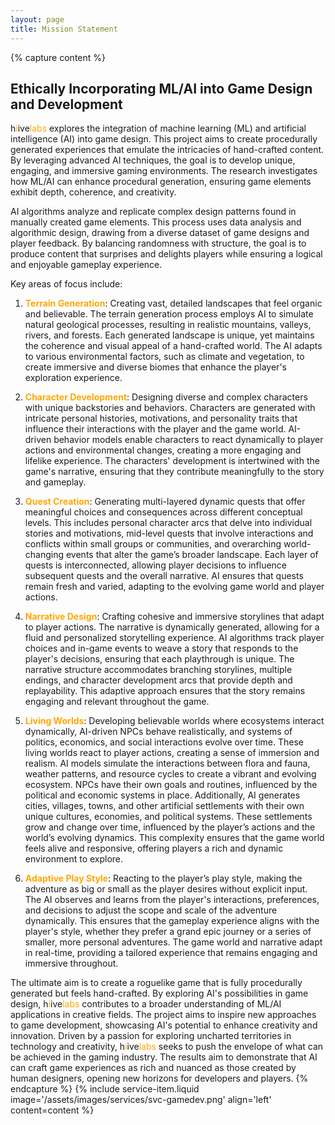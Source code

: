 ```yaml
---
layout: page
title: Mission Statement
---
```


{% capture content %}
## Ethically Incorporating ML/AI into Game Design and Development

h<span style="color:#ffA707">i</span>ive<span style="color:#ffA707">labs</span> 
explores the integration of machine learning (ML) and artificial intelligence 
(AI) into game design. This project aims to create procedurally generated 
experiences that emulate the intricacies of hand-crafted content. 
By leveraging advanced AI techniques, the goal is to develop unique, engaging, 
and immersive gaming environments. The research investigates how ML/AI can 
enhance procedural generation, ensuring game elements exhibit depth, coherence, 
and creativity.

AI algorithms analyze and replicate complex design patterns found in manually 
created game elements. This process uses data analysis and algorithmic design, 
drawing from a diverse dataset of game designs and player feedback. 
By balancing randomness with structure, the goal is to produce content 
that surprises and delights players while ensuring a logical and enjoyable 
gameplay experience.

Key areas of focus include:

1. **<span style="color:#ffA707">Terrain Generation</span>**: Creating vast, detailed landscapes that feel organic and believable. The terrain generation process employs AI to simulate natural geological processes, resulting in realistic mountains, valleys, rivers, and forests. Each generated landscape is unique, yet maintains the coherence and visual appeal of a hand-crafted world. The AI adapts to various environmental factors, such as climate and vegetation, to create immersive and diverse biomes that enhance the player's exploration experience.

2. **<span style="color:#ffA707">Character Development</span>**: Designing diverse and complex characters with unique backstories and behaviors. Characters are generated with intricate personal histories, motivations, and personality traits that influence their interactions with the player and the game world. AI-driven behavior models enable characters to react dynamically to player actions and environmental changes, creating a more engaging and lifelike experience. The characters' development is intertwined with the game's narrative, ensuring that they contribute meaningfully to the story and gameplay.

3. **<span style="color:#ffA707">Quest Creation</span>**: Generating multi-layered dynamic quests that offer meaningful choices and consequences across different conceptual levels. This includes personal character arcs that delve into individual stories and motivations, mid-level quests that involve interactions and conflicts within small groups or communities, and overarching world-changing events that alter the game’s broader landscape. Each layer of quests is interconnected, allowing player decisions to influence subsequent quests and the overall narrative. AI ensures that quests remain fresh and varied, adapting to the evolving game world and player actions.

4. **<span style="color:#ffA707">Narrative Design</span>**: Crafting cohesive and immersive storylines that adapt to player actions. The narrative is dynamically generated, allowing for a fluid and personalized storytelling experience. AI algorithms track player choices and in-game events to weave a story that responds to the player's decisions, ensuring that each playthrough is unique. The narrative structure accommodates branching storylines, multiple endings, and character development arcs that provide depth and replayability. This adaptive approach ensures that the story remains engaging and relevant throughout the game.

5. **<span style="color:#ffA707">Living Worlds</span>**: Developing believable worlds where ecosystems interact dynamically, AI-driven NPCs behave realistically, and systems of politics, economics, and social interactions evolve over time. These living worlds react to player actions, creating a sense of immersion and realism. AI models simulate the interactions between flora and fauna, weather patterns, and resource cycles to create a vibrant and evolving ecosystem. NPCs have their own goals and routines, influenced by the political and economic systems in place. Additionally, AI generates cities, villages, towns, and other artificial settlements with their own unique cultures, economies, and political systems. These settlements grow and change over time, influenced by the player’s actions and the world’s evolving dynamics. This complexity ensures that the game world feels alive and responsive, offering players a rich and dynamic environment to explore.

6. **<span style="color:#ffA707">Adaptive Play Style</span>**: Reacting to the player’s play style, making the adventure as big or small as the player desires without explicit input. The AI observes and learns from the player's interactions, preferences, and decisions to adjust the scope and scale of the adventure dynamically. This ensures that the gameplay experience aligns with the player's style, whether they prefer a grand epic journey or a series of smaller, more personal adventures. The game world and narrative adapt in real-time, providing a tailored experience that remains engaging and immersive throughout.

The ultimate aim is to create a roguelike game that is fully procedurally generated but feels hand-crafted. By exploring AI's possibilities in game design, h<span style="color:#ffA707">i</span>ive<span style="color:#ffA707">labs</span> contributes to a broader understanding of ML/AI applications in creative fields. The project aims to inspire new approaches to game development, showcasing AI's potential to enhance creativity and innovation. Driven by a passion for exploring uncharted territories in technology and creativity, h<span style="color:#ffA707">i</span>ive<span style="color:#ffA707">labs</span> seeks to push the envelope of what can be achieved in the gaming industry. The results aim to demonstrate that AI can craft game experiences as rich and nuanced as those created by human designers, opening new horizons for developers and players.
{% endcapture %}
{% include service-item.liquid image='/assets/images/services/svc-gamedev.png' align='left' content=content %}


